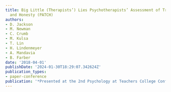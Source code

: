 ```yaml
---
title: Big Little (Therapists’) Lies Psychotherapists’ Assessment of Truth, Candor,
  and Honesty (PATCH)
authors:
- D. Jackson
- M. Newman
- C. Crumb
- M. Kulsa
- T. Lin
- H. Lindenmeyer
- A. Mandavia
- B. Farber
date: '2018-04-01'
publishDate: '2024-01-30T18:29:07.342624Z'
publication_types:
- paper-conference
publication: '*Presented at the 2nd Psychology at Teachers College Conference*'
---
```

